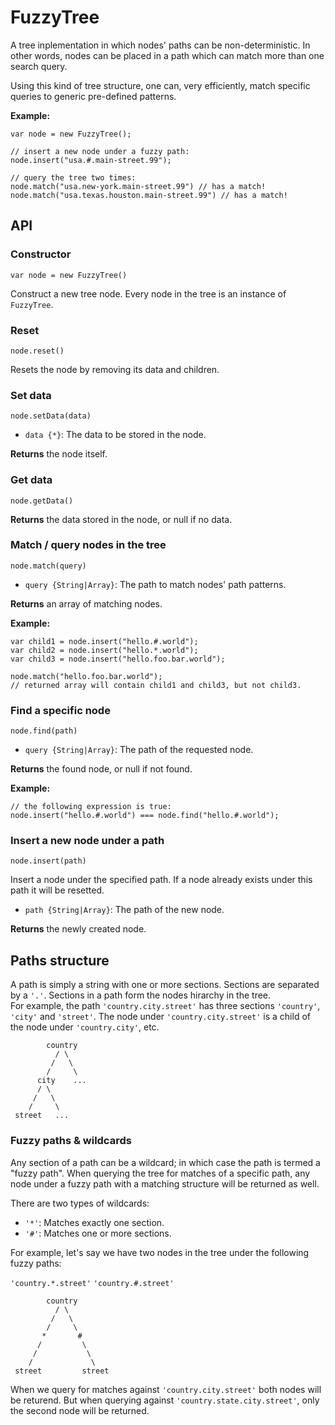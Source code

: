 # FuzzyTree

A tree inplementation in which nodes' paths can be non-deterministic.
In other words, nodes can be placed in a path which can match more than one
search query.

Using this kind of tree structure, one can, very efficiently, match specific
queries to generic pre-defined patterns.

**Example:**

```
var node = new FuzzyTree();

// insert a new node under a fuzzy path:
node.insert("usa.#.main-street.99");

// query the tree two times:
node.match("usa.new-york.main-street.99") // has a match!
node.match("usa.texas.houston.main-street.99") // has a match!
```

## API

### Constructor

`var node = new FuzzyTree()`

Construct a new tree node. Every node in the tree is an instance of `FuzzyTree`.

### Reset

`node.reset()`

Resets the node by removing its data and children.

### Set data

`node.setData(data)`

- `data {*}`: The data to be stored in the node.

**Returns** the node itself.

### Get data

`node.getData()`

**Returns** the data stored in the node, or null if no data.

### Match / query nodes in the tree

`node.match(query)`

- `query {String|Array}`: The path to match nodes' path patterns.

**Returns** an array of matching nodes.

**Example:**

```
var child1 = node.insert("hello.#.world");
var child2 = node.insert("hello.*.world");
var child3 = node.insert("hello.foo.bar.world");

node.match("hello.foo.bar.world");
// returned array will contain child1 and child3, but not child3.
```

### Find a specific node

`node.find(path)`

- `query {String|Array}`: The path of the requested node.

**Returns** the found node, or null if not found.

**Example:**

```
// the following expression is true:
node.insert("hello.#.world") === node.find("hello.#.world");
```

### Insert a new node under a path

`node.insert(path)`

Insert a node under the specified path. If a node already exists under this path
it will be resetted.

- `path {String|Array}`: The path of the new node.

**Returns** the newly created node.

## Paths structure

A path is simply a string with one or more sections. Sections are separated
by a `'.'`. Sections in a path form the nodes hirarchy in the tree.  
For example, the path `'country.city.street'` has three sections `'country'`,
`'city'` and `'street'`. The node under `'country.city.street'` is a child of
the node under `'country.city'`, etc.

```
        country
          / \
         /   \
        /     \
      city    ...
      / \
     /   \
    /     \
 street   ...
```

### Fuzzy paths & wildcards

Any section of a path can be a wildcard; in which case the path is termed a
"fuzzy path". When querying the tree for matches of a specific path, any node
under a fuzzy path with a matching structure will be returned as well.

There are two types of wildcards:

- `'*'`: Matches exactly one section.
- `'#'`: Matches one or more sections.

For example, let's say we have two nodes in the tree under the following fuzzy
paths:

`'country.*.street'`
`'country.#.street'`

```
        country
          / \
         /   \
        /     \
       *       #
      /         \
     /           \
    /             \
 street         street
```

When we query for matches against `'country.city.street'` both nodes will be
returend. But when querying against `'country.state.city.street'`, only the
second node will be returned.
